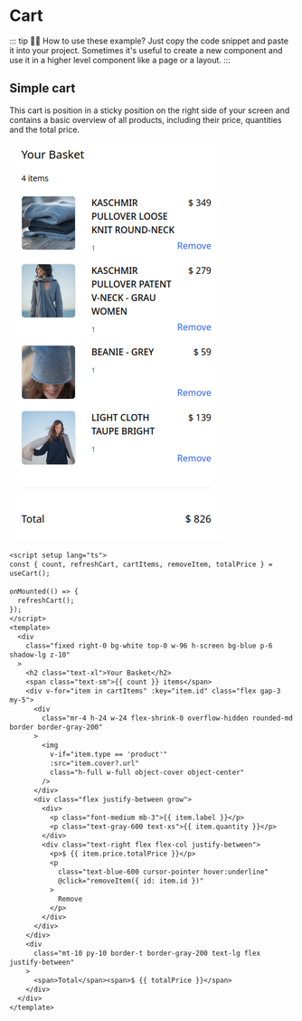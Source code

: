 # Cart

::: tip 🙋‍♀️ How to use these example?
Just copy the code snippet and paste it into your project. Sometimes it's useful to create a new component and use it in a higher level component like a page or a layout.
:::

## Simple cart

This cart is position in a sticky position on the right side of your screen and contains a basic overview of all products, including their price, quantities and the total price.

<div class="flex flex-col items-center">

<img src="./simple-cart-md.png" alt="Preview for medium screen size" class="p-3 border-1 border-gray-200 rounded-md shadow-md hover:shadow-xl hover:scale-105 transform duration-300" />

</div>

<div>

```vue
<script setup lang="ts">
const { count, refreshCart, cartItems, removeItem, totalPrice } = useCart();

onMounted(() => {
  refreshCart();
});
</script>
<template>
  <div
    class="fixed right-0 bg-white top-0 w-96 h-screen bg-blue p-6 shadow-lg z-10"
  >
    <h2 class="text-xl">Your Basket</h2>
    <span class="text-sm">{{ count }} items</span>
    <div v-for="item in cartItems" :key="item.id" class="flex gap-3 my-5">
      <div
        class="mr-4 h-24 w-24 flex-shrink-0 overflow-hidden rounded-md border border-gray-200"
      >
        <img
          v-if="item.type == 'product'"
          :src="item.cover?.url"
          class="h-full w-full object-cover object-center"
        />
      </div>
      <div class="flex justify-between grow">
        <div>
          <p class="font-medium mb-3">{{ item.label }}</p>
          <p class="text-gray-600 text-xs">{{ item.quantity }}</p>
        </div>
        <div class="text-right flex flex-col justify-between">
          <p>$ {{ item.price.totalPrice }}</p>
          <p
            class="text-blue-600 cursor-pointer hover:underline"
            @click="removeItem({ id: item.id })"
          >
            Remove
          </p>
        </div>
      </div>
    </div>
    <div
      class="mt-10 py-10 border-t border-gray-200 text-lg flex justify-between"
    >
      <span>Total</span><span>$ {{ totalPrice }}</span>
    </div>
  </div>
</template>
```

</div>
